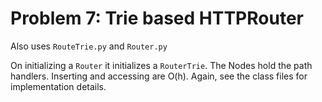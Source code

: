 # Problem 7: Trie based HTTPRouter

Also uses `RouteTrie.py` and `Router.py`

On initializing a `Router` it initializes a `RouterTrie`. The Nodes hold the path handlers. Inserting and accessing are O(h). Again, see the class files for implementation details. 

